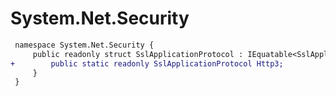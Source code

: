 # System.Net.Security

``` diff
 namespace System.Net.Security {
     public readonly struct SslApplicationProtocol : IEquatable<SslApplicationProtocol> {
+        public static readonly SslApplicationProtocol Http3;
     }
 }
```

